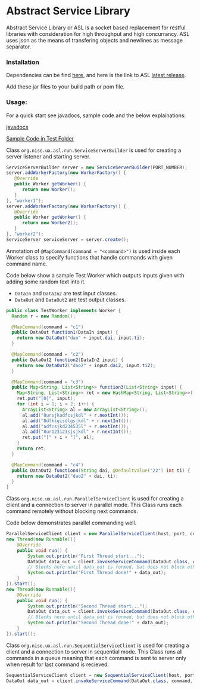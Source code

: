 Abstract Service Library
=========
Abstract Service Library or ASL is a socket based replacement for restful libraries with consideration for high throughput and high concurrancy.
ASL uses json as the means of transfering objects and newlines as message separator.

### Installation
Dependencies can be find [here](https://github.com/yeuser/java-libs/tree/master/abstract-service-library/lib), and here is the link to ASL 
[latest release](https://github.com/yeuser/java-libs/tree/master/abstract-service-library/dist/abstract-service-library-2.4.5-java6).

Add these jar files to your build path or pom file.

### Usage:
For a quick start see javadocs, sample code and the below explainations:

[javadocs](https://yeuser.github.io/java-libs/abstract-service-library/dist/abstract-service-library-2.4.5-java6/api/)


[Sample Code in Test Folder](https://github.com/yeuser/java-libs/blob/master/abstract-service-library/src/test/java/)

Class ```org.nise.ux.asl.run.ServiceServerBuilder``` is used for creating a server listener and starting server.

```java
ServiceServerBuilder server = new ServiceServerBuilder(PORT_NUMBER);
server.addWorkerFactory(new WorkerFactory() {
   @Override
   public Worker getWorker() {
      return new Worker();
   }
}, "worker1");
server.addWorkerFactory(new WorkerFactory() {
   @Override
   public Worker getWorker() {
      return new Worker2();
   }
}, "worker2");
ServiceServer serviceServer = server.create();
```

Annotation of ```@MapCommand(command = "<command>")``` is used inside each Worker class to specify functions that handle commands with given command name. 

Code below show a sample Test Worker which outputs inputs given with adding some random text into it.
* ```DataIn``` and ```DataIn2``` are test input classes.
* ```DataOut``` and ```DataOut2``` are test output classes.

```java
public class TestWorker implements Worker {
  Random r = new Random();

  @MapCommand(command = "c1")
  public DataOut function1(DataIn input) {
    return new DataOut("dao" + input.dai, input.ti);
  }

  @MapCommand(command = "c2")
  public DataOut2 function2(DataIn2 input) {
    return new DataOut2("dao2" + input.dai2, input.ti2);
  }

  @MapCommand(command = "c3")
  public Map<String, List<String>> function3(List<String> input) {
    Map<String, List<String>> ret = new HashMap<String, List<String>>();
    ret.put("[0]", input);
    for (int i = 1; i < 2; i++) {
      ArrayList<String> al = new ArrayList<String>();
      al.add("8ursjkadfcsjkdl" + r.nextInt());
      al.add("8dfklgisdlgsjkdl" + r.nextInt());
      al.add("adfcsjkd234535l" + r.nextInt());
      al.add("8ur123123sjsjkdl" + r.nextInt());
      ret.put("[" + i + "]", al);
    }
    return ret;
  }

  @MapCommand(command = "c4")
  public DataOut2 function4(String dai, @DefaultValue("22") int ti) {
    return new DataOut2("dao2" + dai, ti);
  }
}
```

Class ```org.nise.ux.asl.run.ParallelServiceClient``` is used for creating a client and a connection to server in parallel mode. This Class runs each command remotely without blocking next commands. 

Code below demonstrates parallel commanding well.
```java
ParallelServiceClient client = new ParallelServiceClient(host, port, concurrency);
new Thread(new Runnable(){
    @Override
    public void run() {
        System.out.println("First Thread start...");
        DataOut data_out = client.invokeServiceCommand(DataOut.class, command, args...);
        // Blocks here until data_out is formed, but does not block other commands.
        System.out.println("First Thread done!" + data_out);
    }
}).start();
new Thread(new Runnable(){
    @Override
    public void run() {
        System.out.println("Second Thread start...");
        DataOut data_out = client.invokeServiceCommand(DataOut.class, command, args...);
        // Blocks here until data_out is formed, but does not block other commands.
        System.out.println("Second Thread done!" + data_out);
    }
}).start();
```

Class ```org.nise.ux.asl.run.SequentialServiceClient``` is used for creating a client and a connection to server in sequential mode. This Class runs all commands in a queue meaning that each command is sent to server only when result for last command is recieved. 
```java
SequentialServiceClient client = new SequentialServiceClient(host, port, concurrency);
DataOut data_out = client.invokeServiceCommand(DataOut.class, command, args...);
```
